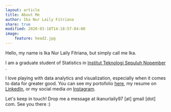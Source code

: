 ```yaml
---
layout: article
title: About Me
author: Ika Nur Laily Fitriana
share: true
modified: 2020-03-18T14:18:57-04:00
image:
    feature: head2.jpg
---
```


Hello, my name is Ika Nur Laily Fitriana, but simply call me Ika. 

I am a graduate student of Statistics in [Institut Teknologi Sepuluh Nopember](https://www.its.ac.id/id/beranda/) .

I love playing with data analytics and visualization, especially when it comes to data for greater good. You can see my portofolio [here](/portofolio/), my resume on [LinkedIn](https://www.linkedin.com/in/ika-nur-laily-fitriana-077a74111/), or my social media on [Instagram](https://www.instagram.com/ikanurlaily97).

Let's keep in touch! Drop me a message at ikanurlaily97 [at] gmail [dot] com. See you there :)